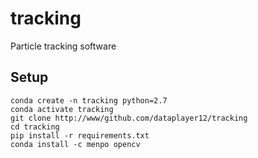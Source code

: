 # tracking
Particle tracking software


## Setup

```Shell
conda create -n tracking python=2.7
conda activate tracking
git clone http://www/github.com/dataplayer12/tracking
cd tracking
pip install -r requirements.txt
conda install -c menpo opencv
```
